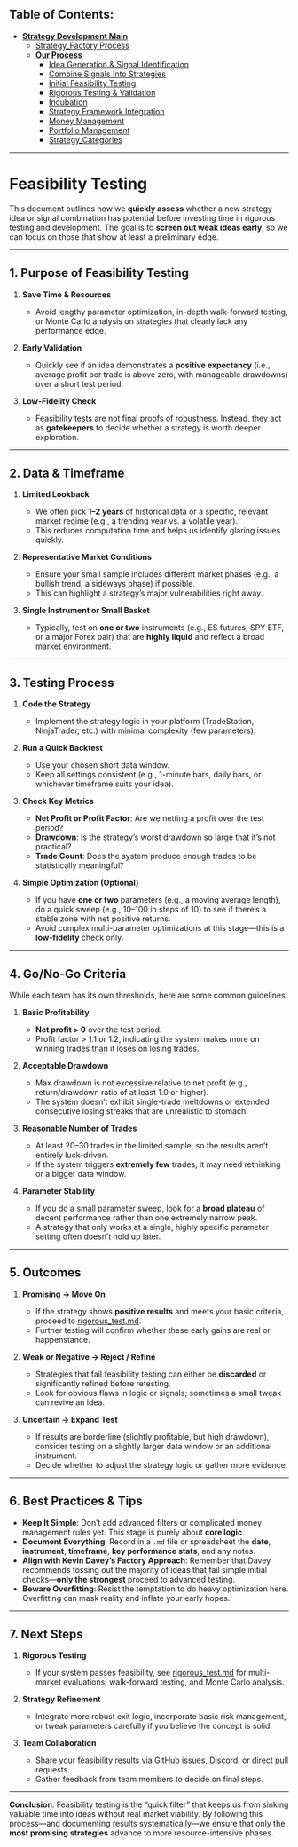 ## **Table of Contents:**

- [**Strategy Development Main**](../README.md)
  - [Strategy_Factory Process](./strategy_factory.md)
  - [**Our Process**](./README.md)
    - [Idea Generation & Signal Identification](./identify_signals.md)
    - [Combine Signals Into Strategies](./strategies.md)
    - [Initial Feasibility Testing](./feasibility_testing.md)
    - [Rigorous Testing & Validation](./rigorous_test.md)
    - [Incubation](./incubation.md)
    - [Strategy Framework Integration](./Strategy_Framework.md)
    - [Money Management](./Money_Management.md)
    - [Portfolio Management](./Portfolio_Management.md)
    - [Strategy_Categories](./strategy_types.md)

---

# Feasibility Testing

This document outlines how we **quickly assess** whether a new strategy idea or signal combination has potential before investing time in rigorous testing and development. The goal is to **screen out weak ideas early**, so we can focus on those that show at least a preliminary edge.

---

## 1. Purpose of Feasibility Testing

1. **Save Time & Resources**  
   - Avoid lengthy parameter optimization, in-depth walk-forward testing, or Monte Carlo analysis on strategies that clearly lack any performance edge.

2. **Early Validation**  
   - Quickly see if an idea demonstrates a **positive expectancy** (i.e., average profit per trade is above zero, with manageable drawdowns) over a short test period.

3. **Low-Fidelity Check**  
   - Feasibility tests are not final proofs of robustness. Instead, they act as **gatekeepers** to decide whether a strategy is worth deeper exploration.

---

## 2. Data & Timeframe

1. **Limited Lookback**  
   - We often pick **1–2 years** of historical data or a specific, relevant market regime (e.g., a trending year vs. a volatile year).  
   - This reduces computation time and helps us identify glaring issues quickly.

2. **Representative Market Conditions**  
   - Ensure your small sample includes different market phases (e.g., a bullish trend, a sideways phase) if possible.  
   - This can highlight a strategy’s major vulnerabilities right away.

3. **Single Instrument or Small Basket**  
   - Typically, test on **one or two** instruments (e.g., ES futures, SPY ETF, or a major Forex pair) that are **highly liquid** and reflect a broad market environment.

---

## 3. Testing Process

1. **Code the Strategy**  
   - Implement the strategy logic in your platform (TradeStation, NinjaTrader, etc.) with minimal complexity (few parameters).

2. **Run a Quick Backtest**  
   - Use your chosen short data window.  
   - Keep all settings consistent (e.g., 1-minute bars, daily bars, or whichever timeframe suits your idea).

3. **Check Key Metrics**  
   - **Net Profit or Profit Factor**: Are we netting a profit over the test period?  
   - **Drawdown**: Is the strategy’s worst drawdown so large that it’s not practical?  
   - **Trade Count**: Does the system produce enough trades to be statistically meaningful?

4. **Simple Optimization (Optional)**  
   - If you have **one or two** parameters (e.g., a moving average length), do a quick sweep (e.g., 10–100 in steps of 10) to see if there’s a stable zone with net positive returns.  
   - Avoid complex multi-parameter optimizations at this stage—this is a **low-fidelity** check only.

---

## 4. Go/No-Go Criteria

While each team has its own thresholds, here are some common guidelines:

1. **Basic Profitability**  
   - **Net profit > 0** over the test period.  
   - Profit factor > 1.1 or 1.2, indicating the system makes more on winning trades than it loses on losing trades.

2. **Acceptable Drawdown**  
   - Max drawdown is not excessive relative to net profit (e.g., return/drawdown ratio of at least 1.0 or higher).  
   - The system doesn’t exhibit single-trade meltdowns or extended consecutive losing streaks that are unrealistic to stomach.

3. **Reasonable Number of Trades**  
   - At least 20–30 trades in the limited sample, so the results aren’t entirely luck-driven.  
   - If the system triggers **extremely few** trades, it may need rethinking or a bigger data window.

4. **Parameter Stability**  
   - If you do a small parameter sweep, look for a **broad plateau** of decent performance rather than one extremely narrow peak.  
   - A strategy that only works at a single, highly specific parameter setting often doesn’t hold up later.

---

## 5. Outcomes

1. **Promising → Move On**  
   - If the strategy shows **positive results** and meets your basic criteria, proceed to [rigorous_test.md](./rigorous_test.md).  
   - Further testing will confirm whether these early gains are real or happenstance.

2. **Weak or Negative → Reject / Refine**  
   - Strategies that fail feasibility testing can either be **discarded** or significantly refined before retesting.  
   - Look for obvious flaws in logic or signals; sometimes a small tweak can revive an idea.

3. **Uncertain → Expand Test**  
   - If results are borderline (slightly profitable, but high drawdown), consider testing on a slightly larger data window or an additional instrument.  
   - Decide whether to adjust the strategy logic or gather more evidence.

---

## 6. Best Practices & Tips

- **Keep It Simple**: Don’t add advanced filters or complicated money management rules yet. This stage is purely about **core logic**.  
- **Document Everything**: Record in a `.md` file or spreadsheet the **date**, **instrument**, **timeframe**, **key performance stats**, and any notes.  
- **Align with Kevin Davey’s Factory Approach**: Remember that Davey recommends tossing out the majority of ideas that fail simple initial checks—**only the strongest** proceed to advanced testing.  
- **Beware Overfitting**: Resist the temptation to do heavy optimization here. Overfitting can mask reality and inflate your early hopes.

---

## 7. Next Steps

1. **Rigorous Testing**  
   - If your system passes feasibility, see [rigorous_test.md](./rigorous_test.md) for multi-market evaluations, walk-forward testing, and Monte Carlo analysis.

2. **Strategy Refinement**  
   - Integrate more robust exit logic, incorporate basic risk management, or tweak parameters carefully if you believe the concept is solid.

3. **Team Collaboration**  
   - Share your feasibility results via GitHub issues, Discord, or direct pull requests.  
   - Gather feedback from team members to decide on final steps.

---

**Conclusion**: Feasibility testing is the “quick filter” that keeps us from sinking valuable time into ideas without real market viability. By following this process—and documenting results systematically—we ensure that only the **most promising strategies** advance to more resource-intensive phases.
